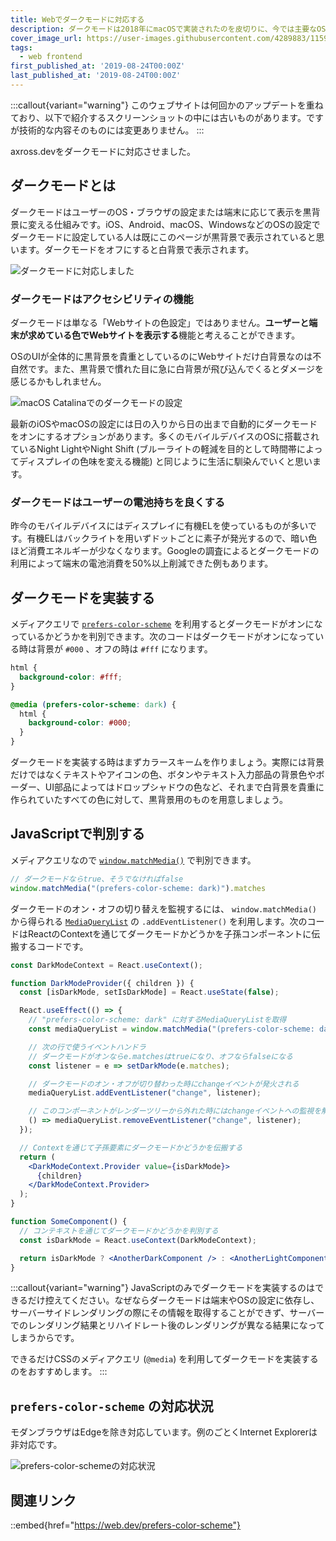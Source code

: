 ```yaml
---
title: Webでダークモードに対応する
description: ダークモードは2018年にmacOSで実装されたのを皮切りに、今では主要なOSすべてに実装されています。有機ELディスプレイでの寿命やバッテリーの持ちを改善する効果が期待でき、これから徐々に一般的になっていくことが予想できます。この記事ではウェブサイトをダークモードに対応させる方法と注意点を紹介します。
cover_image_url: https://user-images.githubusercontent.com/4289883/115945142-1d9bb180-a46f-11eb-9a22-8c5bb0d0351e.png
tags:
  - web frontend
first_published_at: '2019-08-24T00:00Z'
last_published_at: '2019-08-24T00:00Z'
---
```

:::callout{variant="warning"}
このウェブサイトは何回かのアップデートを重ねており、以下で紹介するスクリーンショットの中には古いものがあります。ですが技術的な内容そのものには変更ありません。
:::

axross.devをダークモードに対応させました。

## ダークモードとは

ダークモードはユーザーのOS・ブラウザの設定または端末に応じて表示を黒背景に変える仕組みです。iOS、Android、macOS、WindowsなどのOSの設定でダークモードに設定している人は既にこのページが黒背景で表示されていると思います。ダークモードをオフにすると白背景で表示されます。

![ダークモードに対応しました](https://user-images.githubusercontent.com/4289883/115945189-5b98d580-a46f-11eb-940e-43999f2ea52d.png)

### ダークモードはアクセシビリティの機能

ダークモードは単なる「Webサイトの色設定」ではありません。**ユーザーと端末が求めている色でWebサイトを表示する**機能と考えることができます。

OSのUIが全体的に黒背景を貴重としているのにWebサイトだけ白背景なのは不自然です。また、黒背景で慣れた目に急に白背景が飛び込んでくるとダメージを感じるかもしれません。

![macOS Catalinaでのダークモードの設定](https://user-images.githubusercontent.com/4289883/115945235-969b0900-a46f-11eb-925d-ac467ae848c4.png)

最新のiOSやmacOSの設定には日の入りから日の出まで自動的にダークモードをオンにするオプションがあります。多くのモバイルデバイスのOSに搭載されているNight LightやNight Shift (ブルーライトの軽減を目的として時間帯によってディスプレイの色味を変える機能) と同じように生活に馴染んでいくと思います。

### ダークモードはユーザーの電池持ちを良くする

昨今のモバイルデバイスにはディスプレイに有機ELを使っているものが多いです。有機ELはバックライトを用いずドットごとに素子が発光するので、暗い色ほど消費エネルギーが少なくなります。Googleの調査によるとダークモードの利用によって端末の電池消費を50%以上削減できた例もあります。

[](https://japanese.engadget.com/2018/11/09/el-google/)

## ダークモードを実装する

メディアクエリで [`prefers-color-scheme`](https://developer.mozilla.org/ja/docs/Web/CSS/@media/prefers-color-scheme) を利用するとダークモードがオンになっているかどうかを判別できます。次のコードはダークモードがオンになっている時は背景が `#000` 、オフの時は
`#fff` になります。

```css
html {
  background-color: #fff;
}

@media (prefers-color-scheme: dark) {
  html {
    background-color: #000;
  }
}
```

ダークモードを実装する時はまずカラースキームを作りましょう。実際には背景だけではなくテキストやアイコンの色、ボタンやテキスト入力部品の背景色やボーダー、UI部品によってはドロップシャドウの色など、それまで白背景を貴重に作られていたすべての色に対して、黒背景用のものを用意しましょう。

## JavaScriptで判別する

メディアクエリなので [`window.matchMedia()`](https://developer.mozilla.org/ja/docs/Web/API/Window/matchMedia) で判別できます。

```js
// ダークモードならtrue、そうでなければfalse
window.matchMedia("(prefers-color-scheme: dark)").matches
```

ダークモードのオン・オフの切り替えを監視するには、 `window.matchMedia()` から得られる [`MediaQueryList`](https://developer.mozilla.org/ja/docs/Web/API/MediaQueryList) の `.addEventListener()` を利用します。次のコードはReactのContextを通じてダークモードかどうかを子孫コンポーネントに伝搬するコードです。

```jsx
const DarkModeContext = React.useContext();

function DarkModeProvider({ children }) {
  const [isDarkMode, setIsDarkMode] = React.useState(false);

  React.useEffect(() => {
    // "prefers-color-scheme: dark" に対するMediaQueryListを取得
    const mediaQueryList = window.matchMedia("(prefers-color-scheme: dark)");

    // 次の行で使うイベントハンドラ
    // ダークモードがオンならe.matchesはtrueになり、オフならfalseになる
    const listener = e => setDarkMode(e.matches);

    // ダークモードのオン・オフが切り替わった時にchangeイベントが発火される
    mediaQueryList.addEventListener("change", listener);

    // このコンポーネントがレンダーツリーから外れた時にはchangeイベントへの監視を解除する
    () => mediaQueryList.removeEventListener("change", listener);
  });

  // Contextを通じて子孫要素にダークモードかどうかを伝搬する
  return (
    <DarkModeContext.Provider value={isDarkMode}>
      {children}
    </DarkModeContext.Provider>
  );
}

function SomeComponent() {
  // コンテキストを通じてダークモードかどうかを判別する
  const isDarkMode = React.useContext(DarkModeContext);

  return isDarkMode ? <AnotherDarkComponent /> : <AnotherLightComponent />;
}
```

:::callout{variant="warning"}
JavaScriptのみでダークモードを実装するのはできるだけ控えてください。なぜならダークモードは端末やOSの設定に依存し、サーバーサイドレンダリングの際にその情報を取得することができず、サーバーでのレンダリング結果とリハイドレート後のレンダリングが異なる結果になってしまうからです。

できるだけCSSのメディアクエリ (`@media`) を利用してダークモードを実装するのをおすすめします。
:::

## `prefers-color-scheme` の対応状況

モダンブラウザはEdgeを除き対応しています。例のごとくInternet Explorerは非対応です。

![prefers-color-schemeの対応状況](https://user-images.githubusercontent.com/4289883/115945328-12955100-a470-11eb-8231-757522d533c1.png)

## 関連リンク

::embed{href="https://web.dev/prefers-color-scheme"}
